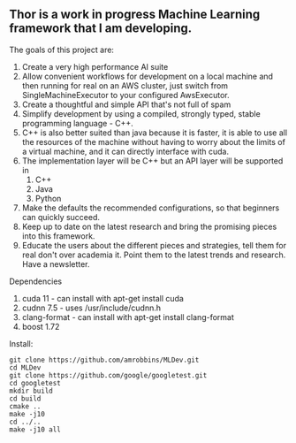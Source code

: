 
## Thor is a work in progress Machine Learning framework that I am developing.

The goals of this project are:
  1. Create a very high performance AI suite
  2. Allow convenient workflows for development on a local machine and then running for real on an AWS cluster, just switch from SingleMachineExecutor to your configured AwsExecutor.
  3. Create a thoughtful and simple API that's not full of spam
  4. Simplify development by using a compiled, strongly typed, stable programming language - C++.
  5. C++ is also better suited than java because it is faster, it is able to use all the resources of the machine without having to worry about the limits of a virtual machine, and it can directly interface with cuda.
  6. The implementation layer will be C++ but an API layer will be supported in 
     1. C++
     2. Java
     3. Python
  7. Make the defaults the recommended configurations, so that beginners can quickly succeed.
  8. Keep up to date on the latest research and bring the promising pieces into this framework.
  9. Educate the users about the different pieces and strategies, tell them for real don't over academia it. Point them to the latest trends and research. Have a newsletter.


Dependencies
  1. cuda 11  - can install with apt-get install cuda
  2. cudnn 7.5 - uses /usr/include/cudnn.h
  3. clang-format  - can install with apt-get install clang-format
  4. boost 1.72


Install:

```shell
git clone https://github.com/amrobbins/MLDev.git
cd MLDev
git clone https://github.com/google/googletest.git
cd googletest
mkdir build
cd build
cmake ..
make -j10
cd ../..
make -j10 all
```
